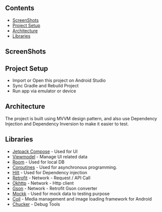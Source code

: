 ## Contents

- [ScreenShots](#screenshots)
- [Project Setup](#project-setup)
- [Architecture](#architecture)
- [Libraries](#libraries)

## ScreenShots

## Project Setup

- Import or Open this project on Android Studio
- Sync Gradle and Rebuild Project
- Run app via emulator or device

## Architecture

The project is built using MVVM design pattern, and also use Dependency Injection and Dependency
Inversion to make it easier to test.

## Libraries

- [Jetpack Compose](https://developer.android.com/jetpack/compose) - Used for UI
- [Viewmodel](https://developer.android.com/topic/libraries/architecture/viewmodel) - Manage UI
  related data
- [Room](https://developer.android.com/training/data-storage/room) - Used for local DB
- [Coroutines](https://developer.android.com/kotlin/coroutines) - Used for asynchronous programming.
- [Hilt](https://developer.android.com/training/dependency-injection/hilt-android) - Used for
  Dependency injection
- [Retrofit](https://square.github.io/retrofit/) - Network - Request / API Call
- [Okhttp](https://square.github.io/okhttp/) - Network - Http client
- [Gson](https://mvnrepository.com/artifact/com.squareup.retrofit2/converter-gson) - Network -
  Retrofit Gson converter
- [Mockk](https://mockk.io/ANDROID.html) - Used for mock data to testing purpose
- [Coil](https://coil-kt.github.io/coil/) - Media management and image loading framework for Android
- [Chucker](https://github.com/ChuckerTeam/chucker) - Debug Tools
